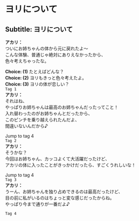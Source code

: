# ヨリについて

  
## Subtitle: ヨリについて
  
**アカリ：**  
ついにお姉ちゃんの体から元に戻れたよ～  
こんな体験、普通じゃ絶対にありえなかったから、  
色々考えちゃったな。  
  
**Choice: (1)**  たとえばどんな？  
**Choice: (2)**  ヨリもきっと色々考えたよ。  
**Choice: (3)**  ヨリの体が恋しい？  
`Tag 1`  
**アカリ：**  
それはね、  
やっぱりお姉ちゃんは最高のお姉ちゃんだったってこと！  
入れ替わったのがお姉ちゃんとだったから、  
このピンチを乗り越えられたんだよ、  
間違いないんだから♪  
  
Jump to tag 4  
`Tag 2`  
**アカリ：**  
そうかな？  
今回はお姉ちゃん、カッコよくて大活躍だったけど、  
アカリの体に入ったことがきっかけだったら、すごくうれしいな！  
  
Jump to tag 4  
`Tag 3`  
**アカリ：**  
うーん、お姉ちゃんを独り占めできるのは最高だったけど、  
目の前に私がいるのはちょっと変な感じだったからね。  
やっぱり今まで通りが一番だよ♪  
  
`Tag 4`  
